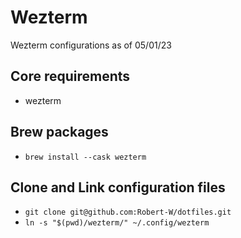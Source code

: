 # Wezterm
Wezterm configurations as of 05/01/23

## Core requirements
- wezterm

## Brew packages
- `brew install --cask wezterm`

## Clone and Link configuration files
- `git clone git@github.com:Robert-W/dotfiles.git`
- `ln -s "$(pwd)/wezterm/" ~/.config/wezterm`
